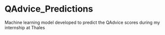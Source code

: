 # QAdvice_Predictions
Machine learning model developed to predict the QAdvice scores during my internship at Thales
